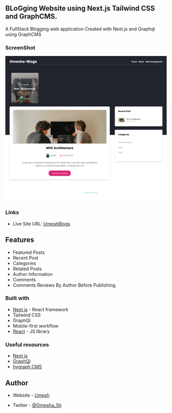 ## BLoGging Website using Next.js Tailwind CSS and GraphCMS.

A FullStack Blogging web application Created with Next.js and Graphql using GraphCMS

### ScreenShot

![](./Umesh-Blog.png)

### Links

- Live Site URL: [UmeshBlogs](https://umeshblogs.vercel.app/)

## Features

- Featured Posts
- Recent Post
- Categories
- Related Posts
- Author Information
- Comments
- Comments Reviews By Author Before Publishing.

### Built with

- [Next.js](/) - React framework
- Tailwind CSS
- GraphQl
- Mobile-first workflow
- [React](https://reactjs.org/) - JS library

### Useful resources

- [Next.js](https://nextjs.org)
- [GraphQl](https://graphql.org/)
- [hygraph CMS](https://hygraph.com/)

## Author

- Website - [Umesh](https://umesharma.netlify.app/)

- Twitter - [@Omesha_Sh](https://www.twitter.com/@Omesha_Sh)
